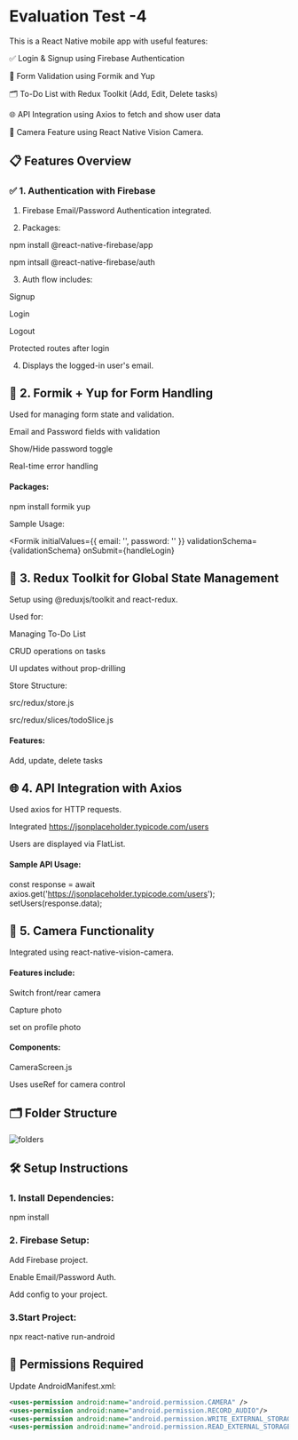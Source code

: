 
# Evaluation Test -4

This is a React Native mobile app with useful features:

✅ Login & Signup using Firebase Authentication

📝 Form Validation using Formik and Yup

🗂️ To-Do List with Redux Toolkit (Add, Edit, Delete tasks)

🌐 API Integration using Axios to fetch and show user data

📸 Camera Feature using React Native Vision Camera.

## 📋 Features Overview

### ✅ 1. Authentication with Firebase
1. Firebase Email/Password Authentication integrated.

2. Packages:

npm install @react-native-firebase/app

npm intsall @react-native-firebase/auth

3. Auth flow includes:

Signup

Login

Logout

Protected routes after login

4. Displays the logged-in user's email.

## 📝 2. Formik + Yup for Form Handling

Used for managing form state and validation.

Email and Password fields with validation

Show/Hide password toggle

Real-time error handling

 #### Packages:
  npm install formik yup 

  Sample Usage:

 <Formik
  initialValues={{ email: '', password: '' }}
  validationSchema={validationSchema}
  onSubmit={handleLogin}
>


## 🔄 3. Redux Toolkit for Global State Management

Setup using @reduxjs/toolkit and react-redux.

Used for:

Managing To-Do List

CRUD operations on tasks

UI updates without prop-drilling

Store Structure:

src/redux/store.js

src/redux/slices/todoSlice.js

#### Features:

Add, update, delete tasks


## 🌐 4. API Integration with Axios

Used axios for HTTP requests.

Integrated https://jsonplaceholder.typicode.com/users

Users are displayed via FlatList.

#### Sample API Usage:

const response = await axios.get('https://jsonplaceholder.typicode.com/users');
setUsers(response.data);

## 📸 5. Camera Functionality

Integrated using react-native-vision-camera.

#### Features include:

Switch front/rear camera

Capture photo

set on profile photo

#### Components:

CameraScreen.js 

Uses useRef for camera control


## 🗂 Folder Structure

![folders](https://github.com/user-attachments/assets/61384c84-7cc7-47e6-88b2-ce7658ebe699)



## 🛠 Setup Instructions

### 1. Install Dependencies:

npm install

### 2. Firebase Setup:
Add Firebase project.

Enable Email/Password Auth.

Add config to your project.


### 3.Start Project:
npx react-native run-android

## 📸 Permissions Required

Update AndroidManifest.xml:

```xml
<uses-permission android:name="android.permission.CAMERA" />
<uses-permission android:name="android.permission.RECORD_AUDIO"/>
<uses-permission android:name="android.permission.WRITE_EXTERNAL_STORAGE"/>
<uses-permission android:name="android.permission.READ_EXTERNAL_STORAGE"/>
```











